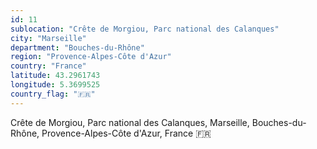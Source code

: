 ```yaml
---
id: 11
sublocation: "Crête de Morgiou, Parc national des Calanques"
city: "Marseille"
department: "Bouches-du-Rhône"
region: "Provence-Alpes-Côte d'Azur"
country: "France"
latitude: 43.2961743
longitude: 5.3699525
country_flag: "🇫🇷"
---
```

Crête de Morgiou, Parc national des Calanques, Marseille, Bouches-du-Rhône, Provence-Alpes-Côte d'Azur, France 🇫🇷